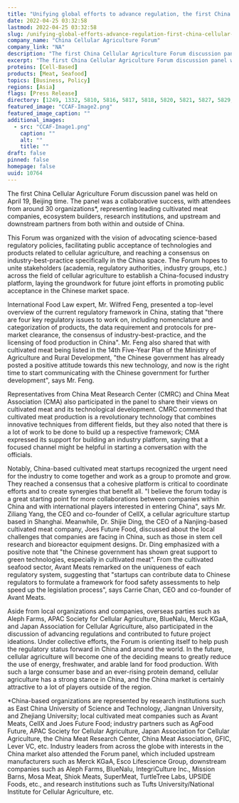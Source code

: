 ```yaml
---
title: "Unifying global efforts to advance regulation, the first China Cellular Agriculture Forum was held with success"
date: 2022-04-25 03:32:58
lastmod: 2022-04-25 03:32:58
slug: /unifying-global-efforts-advance-regulation-first-china-cellular-agriculture-forum-was-held
company_name: "China Cellular Agriculture Forum"
company_link: "NA"
description: "The first China Cellular Agriculture Forum discussion panel was held on April 19, Beijing time. The panel was a collaborative success, with attendees from around 30 organizations1, representing leading cultivated meat companies, ecosystem builders, research institutions, and upstream and downstream partners from both within and outside of China."
excerpt: "The first China Cellular Agriculture Forum discussion panel was held on April 19, Beijing time. The panel was a collaborative success, with attendees from around 30 organizations1, representing leading cultivated meat companies, ecosystem builders, research institutions, and upstream and downstream partners from both within and outside of China."
proteins: [Cell-Based]
products: [Meat, Seafood]
topics: [Business, Policy]
regions: [Asia]
flags: [Press Release]
directory: [1249, 1332, 5810, 5816, 5817, 5818, 5820, 5821, 5827, 5829, 5831, 7315, 8329]
featured_image: "CCAF-Image2.png"
featured_image_caption: ""
additional_images:
  - src: "CCAF-Image1.png"
    caption: ""
    alt: ""
    title: ""
draft: false
pinned: false
homepage: false
uuid: 10764
---
```

The first China Cellular Agriculture Forum discussion panel was held on
April 19, Beijing time. The panel was a collaborative success, with
attendees from around 30 organizations\*, representing leading
cultivated meat companies, ecosystem builders, research institutions,
and upstream and downstream partners from both within and outside of
China.

This Forum was organized with the vision of advocating science-based
regulatory policies, facilitating public acceptance of technologies and
products related to cellular agriculture, and reaching a consensus on
industry-best-practice specifically in the China space. The Forum hopes
to unite stakeholders (academia, regulatory authorities, industry
groups, etc.) across the field of cellular agriculture to establish a
China-focused industry platform, laying the groundwork for future joint
efforts in promoting public acceptance in the Chinese market space.

International Food Law expert, Mr. Wilfred Feng, presented a top-level
overview of the current regulatory framework in China, stating that
\"there are four key regulatory issues to work on, including
nomenclature and categorization of products, the data requirement and
protocols for pre-market clearance, the consensus of
industry-best-practice, and the licensing of food production in China\".
Mr. Feng also shared that with cultivated meat being listed in the 14th
Five-Year Plan of the Ministry of Agriculture and Rural Development,
"the Chinese government has already posted a positive attitude towards
this new technology, and now is the right time to start communicating
with the Chinese government for further development\", says Mr. Feng.

Representatives from China Meat Research Center (CMRC) and China Meat
Association (CMA) also participated in the panel to share their views on
cultivated meat and its technological development. CMRC commented that
cultivated meat production is a revolutionary technology that combines
innovative techniques from different fields, but they also noted that
there is a lot of work to be done to build up a respective framework;
CMA expressed its support for building an industry platform, saying that
a focused channel might be helpful in starting a conversation with the
officials.

Notably, China-based cultivated meat startups recognized the urgent need
for the industry to come together and work as a group to promote and
grow. They reached a consensus that a cohesive platform is critical to
coordinate efforts and to create synergies that benefit all. \"I believe
the forum today is a great starting point for more collaborations
between companies within China and with international players interested
in entering China", says Mr. Ziliang Yang, the CEO and co-founder of
CellX, a cellular agriculture startup based in Shanghai. Meanwhile, Dr.
Shijie Ding, the CEO of a Nanjing-based cultivated meat company, Joes
Future Food, discussed about the local challenges that companies are
facing in China, such as those in stem cell research and bioreactor
equipment designs. Dr. Ding emphasized with a positive note that \"the
Chinese government has shown great support to green technologies,
especially in cultivated meat". From the cultivated seafood sector,
Avant Meats remarked on the uniqueness of each regulatory system,
suggesting that "startups can contribute data to Chinese regulators to
formulate a framework for food safety assessments to help speed up the
legislation process", says Carrie Chan, CEO and co-founder of Avant
Meats.

Aside from local organizations and companies, overseas parties such as
Aleph Farms, APAC Society for Cellular Agriculture, BlueNalu, Merck
KGaA, and Japan Association for Cellular Agriculture, also participated
in the discussion of advancing regulations and contributed to future
project ideations. Under collective efforts, the Forum is orienting
itself to help push the regulatory status forward in China and around
the world. In the future, cellular agriculture will become one of the
deciding means to greatly reduce the use of energy, freshwater, and
arable land for food production. With such a large consumer base and an
ever-rising protein demand, cellular agriculture has a strong stance in
China, and the China market is certainly attractive to a lot of players
outside of the region.

\*China-based organizations are represented by research institutions
such as East China University of Science and Technology, Jiangnan
University, and Zhejiang University; local cultivated meat companies
such as Avant Meats, CellX and Joes Future Food; industry partners such
as AgFood Future, APAC Society for Cellular Agriculture, Japan
Association for Cellular Agriculture, the China Meat Research Center,
China Meat Association, GFIC, Lever VC, etc. Industry leaders from
across the globe with interests in the China market also attended the
Forum panel, which included upstream manufacturers such as Merck KGaA,
Esco Lifescience Group, downstream companies such as Aleph Farms,
BlueNalu, IntegriCulture Inc., Mission Barns, Mosa Meat, Shiok Meats,
SuperMeat, TurtleTree Labs, UPSIDE Foods, etc., and research
institutions such as Tufts University/National Institute for Cellular
Agriculture, etc.
